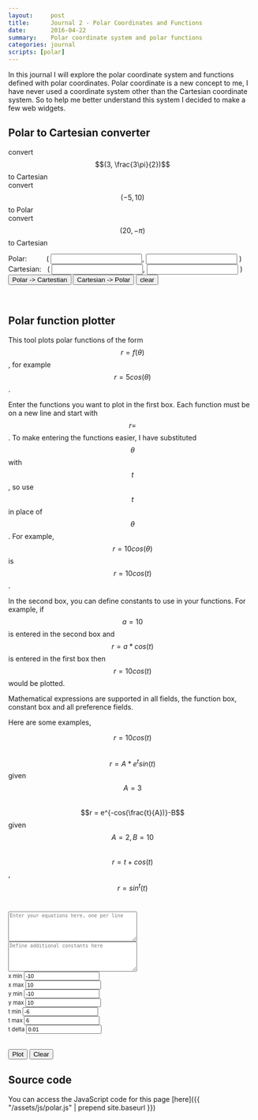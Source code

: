 ```yaml
---
layout:     post
title:      Journal 2 - Polar Coordinates and Functions
date:       2016-04-22
summary:    Polar coordinate system and polar functions
categories: journal
scripts: [polar]
---
```


In this journal I will explore the polar coordinate system and functions defined with polar coordinates.
Polar coordinate is a new concept to me, I have never used a coordinate system other than the Cartesian coordinate
system. So to help me better understand this system I decided to make a few web widgets.

## Polar to Cartesian converter

<a id="conv-ex1">convert $$(3, \frac{3\pi}{2})$$ to Cartesian</a><br>
<a id="conv-ex2">convert $$(-5, 10)$$ to Polar</a><br>
<a id="conv-ex3">convert $$(20, -\pi)$$ to Cartesian</a><br>

<div id="converter">
    <form>
        Polar:&nbsp;&nbsp;&nbsp;&nbsp;&nbsp;&nbsp;&nbsp;&nbsp;&nbsp; ( <input type="text" name="distance">, <input type="text" name="angle"> ) <br>
        Cartesian:&nbsp;&nbsp; ( <input type="text" name="x-comp">, <input type="text" name="y-comp"> ) <br>
        <input type="submit" value="Polar -> Cartestian" id="pToC">
        <input type="submit" value="Cartesian -> Polar" id="cToP">
        <input type="submit" value="clear" id="conv-clear">
    </form>
    <p class="left clearfix" id="converter-msg"></p><br>
</div>

## Polar function plotter
This tool plots polar functions of the form $$r = f(\theta)$$, for example $$r = 5 cos(\theta)$$.

Enter the functions you want to plot in the first box. Each function must be on a new line and start with $$r = $$.
To make entering the functions easier, I have substituted $$\theta$$ with $$t$$, so use $$t$$ in place of $$\theta$$.
For example, $$r = 10cos(\theta)$$ is $$r = 10cos(t)$$.

In the second box, you can define constants to use in your functions. For example, if $$a = 10$$ is entered in the second box
 and $$r = a*cos(t)$$ is entered in the first box then $$r = 10cos(t)$$ would be plotted.

Mathematical expressions are supported in all fields, the function box, constant box and all preference fields.

Here are some examples,

<a id="plot-ex1">$$r = 10cos(t)$$</a><br>
<a id="plot-ex2">$$r = A*e^{t}sin(t)$$ given $$A = 3$$</a><br>
<a id="plot-ex3">$$r = e^{-cos(\frac{t}{A})}-B$$ given $$A = 2, B = 10$$</a><br>
<a id="plot-ex4">$$r = t + cos(t)$$, $$r = sin^t(t)$$</a><br>

<div id="plotter">
    <div class="clearfix">
        <textarea rows="5" cols="40" id="plot-eqn" style="font-size: 0.7em" placeholder="Enter your equations here, one per line"></textarea>
        <textarea rows="5" cols="40" id="plot-var" style="font-size: 0.7em" placeholder="Define additional constants here"></textarea>
    </div>
    <div class="clearfix">
        <canvas id="plot-area" width="500px" height="500px" style="border-width: 5px; border-color: black"></canvas>
        <form class="right" style="font-size: 0.8em">
            x min <input type="text" name="xMin" value="-10" style="font-size: inherit"><br>
            x max <input type="text" name="xMax" value="10" style="font-size: inherit"><br>
            y min <input type="text" name="yMin" value="-10" style="font-size: inherit"><br>
            y max <input type="text" name="yMax" value="10" style="font-size: inherit"><br>
            t min <input type="text" name="tMin" value="-6" style="font-size: inherit"><br>
            t max <input type="text" name="tMax" value="6" style="font-size: inherit"><br>
            t delta <input type="text" name="tDelta" value="0.01" style="font-size: inherit"><br>
        </form>
    </div>
    <p class="left clearfix" id="plot-msg"></p><br>
    <button type="button" id="plot-btn">Plot</button>
    <button type="button" id="plot-clear">Clear</button>
</div>

## Source code

You can access the JavaScript code for this page [here]({{ "/assets/js/polar.js" | prepend site.baseurl }})